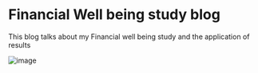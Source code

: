 # Financial Well being study blog
This blog talks about my Financial well being study and the application of results

![image](https://user-images.githubusercontent.com/74316333/99918044-98bc3880-2d14-11eb-9390-48670dd9bb20.png)
